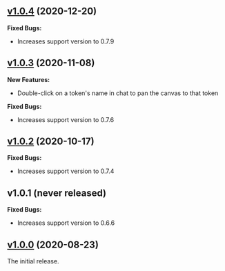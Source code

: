 ## [v1.0.4](https://github.com/illandril/FoundryVTT-chat-enhancements/releases/tag/v1.0.4) (2020-12-20)
**Fixed Bugs:**
* Increases support version to 0.7.9

## [v1.0.3](https://github.com/illandril/FoundryVTT-chat-enhancements/releases/tag/v1.0.3) (2020-11-08)
**New Features:**
* Double-click on a token's name in chat to pan the canvas to that token

**Fixed Bugs:**
* Increases support version to 0.7.6

## [v1.0.2](https://github.com/illandril/FoundryVTT-chat-enhancements/releases/tag/v1.0.2) (2020-10-17)
**Fixed Bugs:**
* Increases support version to 0.7.4

## v1.0.1 (never released)
**Fixed Bugs:**
* Increases support version to 0.6.6

## [v1.0.0](https://github.com/illandril/FoundryVTT-chat-enhancements/releases/tag/v1.0.0) (2020-08-23)
The initial release.
